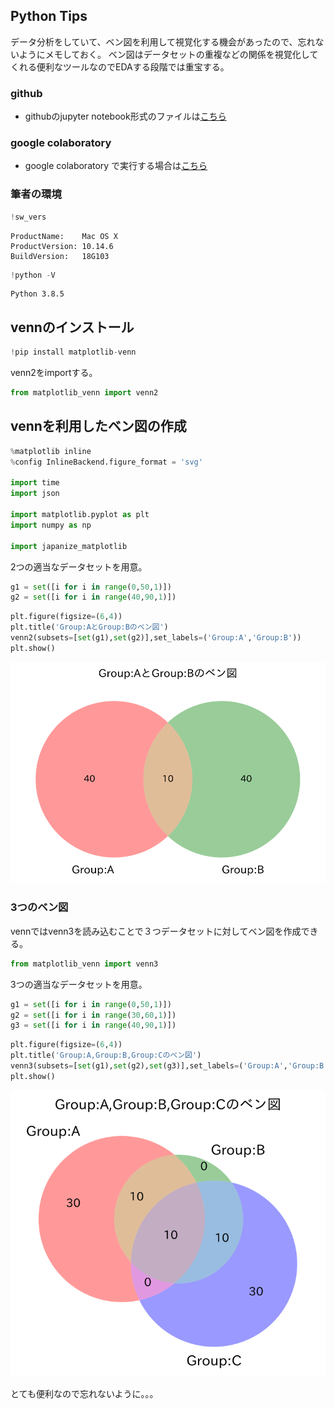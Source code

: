## Python Tips

データ分析をしていて、ベン図を利用して視覚化する機会があったので、忘れないようにメモしておく。
ベン図はデータセットの重複などの関係を視覚化してくれる便利なツールなのでEDAする段階では重宝する。

### github
- githubのjupyter notebook形式のファイルは[こちら](https://github.com/hiroshi0530/wa-src/blob/master/article/library/python/011/011_nb.ipynb)

### google colaboratory
- google colaboratory で実行する場合は[こちら](https://colab.research.google.com/github/hiroshi0530/wa-src/blob/master/article/library/python/011/011_nb.ipynb)

### 筆者の環境


```python
!sw_vers
```

    ProductName:	Mac OS X
    ProductVersion:	10.14.6
    BuildVersion:	18G103



```python
!python -V
```

    Python 3.8.5


## vennのインストール


```python
!pip install matplotlib-venn
```

venn2をimportする。


```python
from matplotlib_venn import venn2
```

## vennを利用したベン図の作成


```python
%matplotlib inline
%config InlineBackend.figure_format = 'svg'

import time
import json

import matplotlib.pyplot as plt
import numpy as np

import japanize_matplotlib
```

2つの適当なデータセットを用意。


```python
g1 = set([i for i in range(0,50,1)])
g2 = set([i for i in range(40,90,1)])
```


```python
plt.figure(figsize=(6,4))
plt.title('Group:AとGroup:Bのベン図')
venn2(subsets=[set(g1),set(g2)],set_labels=('Group:A','Group:B'))
plt.show()
```


    
![svg](011_nb_files/011_nb_11_0.svg)
    


### 3つのベン図

vennではvenn3を読み込むことで３つデータセットに対してベン図を作成できる。


```python
from matplotlib_venn import venn3
```

3つの適当なデータセットを用意。


```python
g1 = set([i for i in range(0,50,1)])
g2 = set([i for i in range(30,60,1)])
g3 = set([i for i in range(40,90,1)])
```


```python
plt.figure(figsize=(6,4))
plt.title('Group:A,Group:B,Group:Cのベン図')
venn3(subsets=[set(g1),set(g2),set(g3)],set_labels=('Group:A','Group:B', 'Group:C'))
plt.show()
```


    
![svg](011_nb_files/011_nb_16_0.svg)
    


とても便利なので忘れないように。。。
